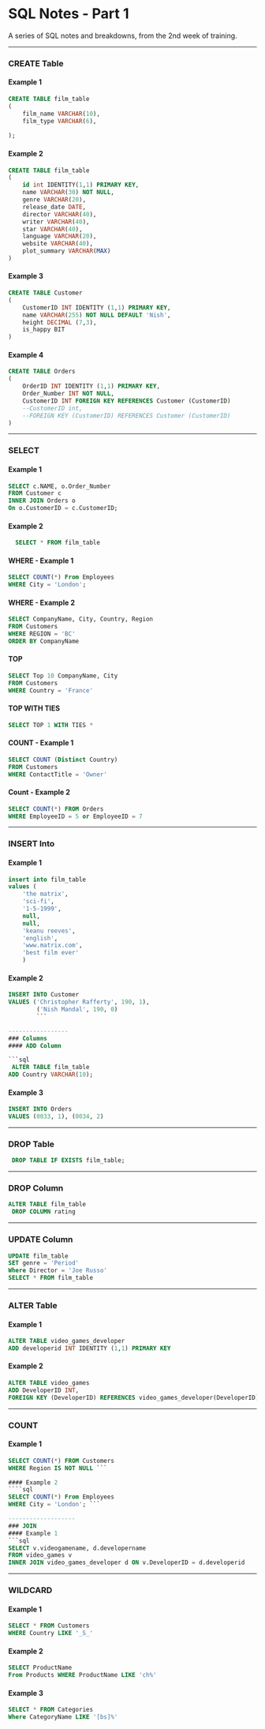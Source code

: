 # SQL Notes - Part 1

A series of SQL notes and breakdowns, from the 2nd week of training.

----------------------
### CREATE Table

#### Example 1
```sql
CREATE TABLE film_table
(
	film_name VARCHAR(10),
	film_type VARCHAR(6),
	
);
```

#### Example 2

```sql
CREATE TABLE film_table
(
	id int IDENTITY(1,1) PRIMARY KEY,
	name VARCHAR(30) NOT NULL,
	genre VARCHAR(20),
	release_date DATE,
	director VARCHAR(40),
	writer VARCHAR(40),
	star VARCHAR(40),
	language VARCHAR(20),
	website VARCHAR(40),
	plot_summary VARCHAR(MAX)
)
```
#### Example 3

```sql
CREATE TABLE Customer
(
	CustomerID INT IDENTITY (1,1) PRIMARY KEY,
	name VARCHAR(255) NOT NULL DEFAULT 'Nish',
	height DECIMAL (7,3),
	is_happy BIT
)
```

#### Example 4
```sql
CREATE TABLE Orders
(
	OrderID INT IDENTITY (1,1) PRIMARY KEY,
	Order_Number INT NOT NULL,
	CustomerID INT FOREIGN KEY REFERENCES Customer (CustomerID)
	--CustomerID int,
	--FOREIGN KEY (CustomerID) REFERENCES Customer (CustomerID)
)
```


-----------------
### SELECT
#### Example 1
```sql
SELECT c.NAME, o.Order_Number
FROM Customer c
INNER JOIN Orders o
On o.CustomerID = c.CustomerID;
```
#### Example 2
```sql
  SELECT * FROM film_table
```

#### WHERE - Example 1
```sql
SELECT COUNT(*) From Employees
WHERE City = 'London';
```

#### WHERE - Example 2
```sql
SELECT CompanyName, City, Country, Region
FROM Customers
WHERE REGION = 'BC'
ORDER BY CompanyName
```

#### TOP
```sql
SELECT Top 10 CompanyName, City
FROM Customers
WHERE Country = 'France'
```

#### TOP WITH TIES
```sql
SELECT TOP 1 WITH TIES * 
```
#### COUNT - Example 1
```sql
SELECT COUNT (Distinct Country)
FROM Customers
WHERE ContactTitle = 'Owner'
```

#### Count - Example 2
``` sql
SELECT COUNT(*) FROM Orders
WHERE EmployeeID = 5 or EmployeeID = 7
```

-----------------
### INSERT Into
#### Example 1
```SQL
insert into film_table
values (
	'the matrix', 
	'sci-fi', 
	'1-5-1999',
	null, 
	null, 
	'keanu reeves',
	'english', 
	'www.matrix.com',
	'best film ever'
	)
```
#### Example 2
```sql
INSERT INTO Customer
VALUES ('Christopher Rafferty', 190, 1),
		('Nish Mandal', 190, 0)
		```

-----------------
### Columns
#### ADD Column

```sql
 ALTER TABLE film_table
ADD Country VARCHAR(10);

```

#### Example 3
```sql
INSERT INTO Orders
VALUES (0033, 1), (0034, 2)
```

-----------------
### DROP Table

```sql
 DROP TABLE IF EXISTS film_table;
```

----------------
### DROP Column

```sql
ALTER TABLE film_table
 DROP COLUMN rating
```

--------------
### UPDATE Column 
```sql
UPDATE film_table
SET genre = 'Period'
Where Director = 'Joe Russo'
SELECT * FROM film_table
```

--------------
### ALTER Table 
#### Example 1
```sql
ALTER TABLE video_games_developer
ADD developerid INT IDENTITY (1,1) PRIMARY KEY
```
#### Example 2
```sql
ALTER TABLE video_games
ADD DeveloperID INT,
FOREIGN KEY (DeveloperID) REFERENCES video_games_developer(DeveloperID);
```
---------------

### COUNT
#### Example 1
```sql
SELECT COUNT(*) FROM Customers
WHERE Region IS NOT NULL ```

#### Example 2
````sql
SELECT COUNT(*) From Employees
WHERE City = 'London'; ```

-------------------
### JOIN
#### Example 1
```sql
SELECT v.videogamename, d.developername
FROM video_games v
INNER JOIN video_games_developer d ON v.DeveloperID = d.developerid
```

-------------------
### WILDCARD
#### Example 1
```sql
SELECT * FROM Customers
WHERE Country LIKE '_S_'
```

#### Example 2
```sql
SELECT ProductName
From Products WHERE ProductName LIKE 'ch%'
```

#### Example 3
```sql
SELECT * FROM Categories
Where CategoryName LIKE '[bs]%'
```


